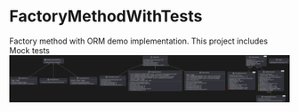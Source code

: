 # FactoryMethodWithTests
Factory method with ORM demo implementation. This project includes Mock tests
![alt text](https://github.com/Bibi4kovIgor/FactoryMethodWithTests/blob/main/FactoryMethod_Schema.svg?raw=true)
